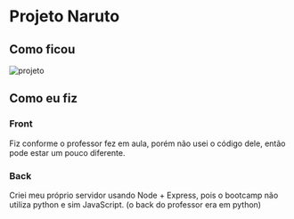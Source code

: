 # Projeto Naruto

## Como ficou

![projeto](https://github.com/guidolingip1/bootcamp-impulso/blob/master/projeto_naruto/resultado.gif)

## Como eu fiz

### Front

Fiz conforme o professor fez em aula, porém não usei o código dele, então pode estar um pouco diferente.

### Back

Criei meu próprio servidor usando Node + Express, pois o bootcamp não utiliza python e sim JavaScript. (o back do professor era em python)
